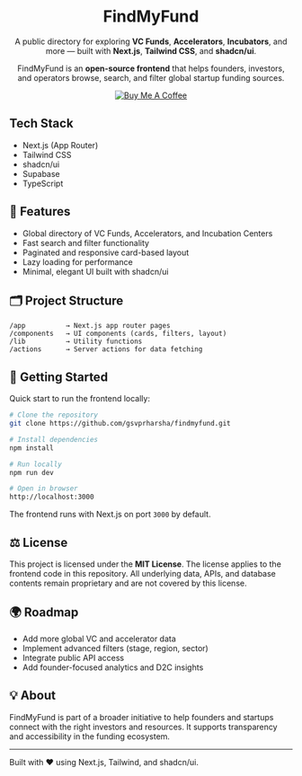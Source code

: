 <div align="center">

# FindMyFund

A public directory for exploring **VC Funds**, **Accelerators**, **Incubators**, and more — built with **Next.js**, **Tailwind CSS**, and **shadcn/ui**.

FindMyFund is an **open-source frontend** that helps founders, investors, and operators browse, search, and filter global startup funding sources.

[![Buy Me A Coffee](https://www.buymeacoffee.com/assets/img/custom_images/orange_img.png)](https://www.buymeacoffee.com/gsvprharsha)

</div>

## Tech Stack

- Next.js (App Router)
- Tailwind CSS
- shadcn/ui
- Supabase
- TypeScript

## 🚀 Features

- Global directory of VC Funds, Accelerators, and Incubation Centers
- Fast search and filter functionality
- Paginated and responsive card-based layout
- Lazy loading for performance
- Minimal, elegant UI built with shadcn/ui

## 🗂️ Project Structure

```
/app          → Next.js app router pages
/components   → UI components (cards, filters, layout)
/lib          → Utility functions
/actions      → Server actions for data fetching
```

## 🧩 Getting Started

Quick start to run the frontend locally:

```bash
# Clone the repository
git clone https://github.com/gsvprharsha/findmyfund.git

# Install dependencies
npm install

# Run locally
npm run dev

# Open in browser
http://localhost:3000
```

The frontend runs with Next.js on port `3000` by default.

## ⚖️ License

This project is licensed under the **MIT License**. The license applies to the frontend code in this repository. All underlying data, APIs, and database contents remain proprietary and are not covered by this license.

## 🌍 Roadmap

- Add more global VC and accelerator data
- Implement advanced filters (stage, region, sector)
- Integrate public API access
- Add founder-focused analytics and D2C insights

## 💡 About

FindMyFund is part of a broader initiative to help founders and startups connect with the right investors and resources. It supports transparency and accessibility in the funding ecosystem.

---

Built with ❤️ using Next.js, Tailwind, and shadcn/ui.